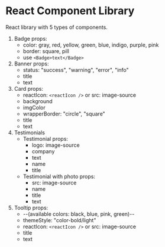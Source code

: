 # React Component Library

React library with 5 types of components.

1. Badge props:
    * color: gray, red, yellow, green, blue, indigo, purple, pink
    * border: square, pill
    * use `<Badge>text</Badge>`
2. Banner props:
    * status: "success", "warning", "error", "info"
    * title
    * text
3. Card props:
    * reactIcon: `<reactIcon />` or src: image-source
    * background
    * imgColor
    * wrapperBorder: "circle", "square"
    * title
    * text
4. Testimonials
    * Testimonial props:
        * logo: image-source
        * company
        * text
        * name
        * title
    * Testimonial with photo props:
        * src: image-source
        * name
        * title
        * text
5. Tooltip props: 
    * --(available colors: black, blue, pink, green)--
    * themeStyle: "color-bold/light"
    * reactIcon: `<reactIcon />` or src: image-source
    * title
    * text